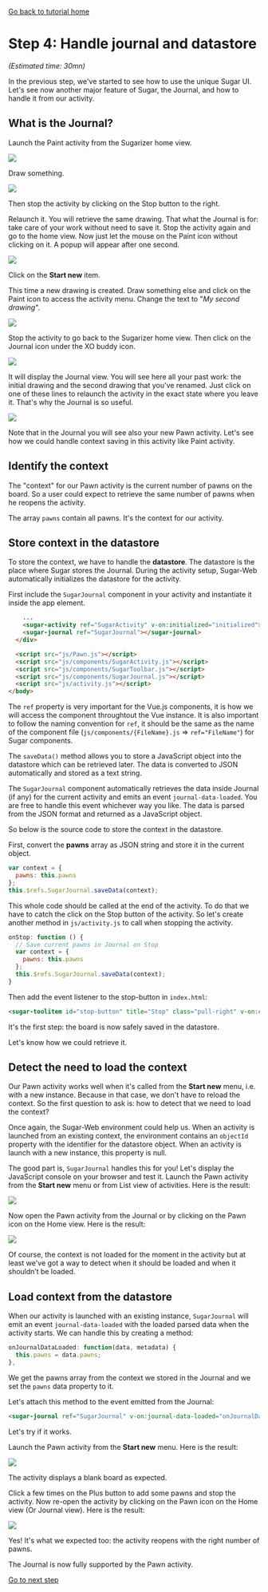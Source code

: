 [Go back to tutorial home](tutorial.md)

# Step 4: Handle journal and datastore
*(Estimated time: 30mn)*

In the previous step, we've started to see how to use the unique Sugar UI. Let's see now another major feature of Sugar, the Journal, and how to handle it from our activity.

## What is the Journal?

Launch the Paint activity from the Sugarizer home view.

![](../images/tutorial_step4_1.png)

Draw something.

![](../images/tutorial_step4_2.png)

Then stop the activity by clicking on the Stop button to the right.

Relaunch it. You will retrieve the same drawing. That what the Journal is for: take care of your work without need to save it. Stop the activity again and go to the home view. Now just let the mouse on the Paint icon without clicking on it. A popup will appear after one second.

![](../images/tutorial_step4_3.png)

Click on the **Start new** item.

This time a new drawing is created. Draw something else and click on the Paint icon to access the activity menu. Change the text to "*My second drawing*".


![](../images/tutorial_step4_4.png)

Stop the activity to go back to the Sugarizer home view. Then click on the Journal icon under the XO buddy icon.

![](../images/tutorial_step4_5.png)

It will display the Journal view. You will see here all your past work: the initial drawing and the second drawing that you've renamed. Just click on one of these lines to relaunch the activity in the exact state where you leave it. That's why the Journal is so useful.

![](../images/tutorial_step4_6.png)

Note that in the Journal you will see also your new Pawn activity. Let's see how we could handle context saving in this activity like Paint activity.

## Identify the context

The "context" for our Pawn activity is the current number of pawns on the board. So a user could expect to retrieve the same number of pawns when he reopens the activity.

The array `pawns` contain all pawns. It's the context for our activity.

## Store context in the datastore

To store the context, we have to handle the **datastore**. The datastore is the place where Sugar stores the Journal. During the activity setup, Sugar-Web automatically initializes the datastore for the activity. 

First include the `SugarJournal` component in your activity and instantiate it inside the app element.
```html
    ...
    <sugar-activity ref="SugarActivity" v-on:initialized="initialized"></sugar-activity>
    <sugar-journal ref="SugarJournal"></sugar-journal>
  </div>

  <script src="js/Pawn.js"></script>
  <script src="js/components/SugarActivity.js"></script>
  <script src="js/components/SugarToolbar.js"></script>
  <script src="js/components/SugarJournal.js"></script>
  <script src="js/activity.js"></script>
</body>
```

The `ref` property is very important for the Vue.js components, it is how we will access the component throughtout the Vue instance. It is also important to follow the naming convention for `ref`, it should be the same as the name of the component file (`js/components/{FileName}.js` => `ref="FileName"`) for Sugar components.

The `saveData()` method allows you to store a JavaScript object into the datastore which can be retrieved later. The data is converted to JSON automatically and stored as a text string.

The `SugarJournal` component automatically retrieves the data inside Journal (if any) for the current activity and emits an event `journal-data-loaded`. You are free to handle this event whichever way you like. The data is parsed from the JSON format and returned as a JavaScript object.

So below is the source code to store the context in the datastore.

First, convert the **pawns** array as JSON string and store it in the current object.
```js
var context = {
  pawns: this.pawns
};
this.$refs.SugarJournal.saveData(context);
```

This whole code should be called at the end of the activity. To do that we have to catch the click on the Stop button of the activity. So let's create another method in `js/activity.js` to call when stopping the activity.
```js
onStop: function () {
  // Save current pawns in Journal on Stop
  var context = {
    pawns: this.pawns
  };
  this.$refs.SugarJournal.saveData(context);
}
```

Then add the event listener to the stop-button in `index.html`:
```html
<sugar-toolitem id="stop-button" title="Stop" class="pull-right" v-on:click="onStop"></sugar-toolitem>
```

It's the first step: the board is now safely saved in the datastore.

Let's know how we could retrieve it.

## Detect the need to load the context

Our Pawn activity works well when it's called from the **Start new** menu, i.e. with a new instance. Because in that case, we don't have to reload the context.
So the first question to ask is: how to detect that we need to load the context?

Once again, the Sugar-Web environment could help us. When an activity is launched from an existing context, the environment contains an `objectId` property with the identifier for the datastore object. When an activity is launch with a new instance, this property is null.

The good part is, `SugarJournal` handles this for you! Let's display the JavaScript console on your browser and test it. Launch the Pawn activity from the **Start new** menu or from List view of activities. Here is the result:

![](../images/tutorial_step4_7.png)

Now open the Pawn activity from the Journal or by clicking on the Pawn icon on the Home view. Here is the result:


![](../images/tutorial_step4_8.png)

Of course, the context is not loaded for the moment in the activity but at least we've got a way to detect when it should be loaded and when it shouldn’t be loaded.

## Load context from the datastore

When our activity is launched with an existing instance, `SugarJournal` will emit an event `journal-data-loaded` with the loaded parsed data when the activity starts. We can handle this by creating a method:
```js
onJournalDataLoaded: function(data, metadata) {
  this.pawns = data.pawns;
},
```
We get the pawns array from the context we stored in the Journal and we set the `pawns` data property to it.

Let's attach this method to the event emitted from the Journal:
```html
<sugar-journal ref="SugarJournal" v-on:journal-data-loaded="onJournalDataLoaded"></sugar-journal>
```

Let's try if it works.

Launch the Pawn activity from the **Start new** menu. Here is the result:

![](../images/tutorial_step4_9.png)

The activity displays a blank board as expected.

Click a few times on the Plus button to add some pawns and stop the activity. Now re-open the activity by clicking on the Pawn icon on the Home view (Or Journal view). Here is the result:

![](../images/tutorial_step4_10.png)

Yes! It's what we expected too: the activity reopens with the right number of pawns.

The Journal is now fully supported by the Pawn activity.

[Go to next step](step5.md)